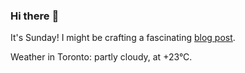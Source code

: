 ### Hi there :wave:

It's Sunday! I might be crafting a fascinating [blog post](https://www.benjaminwuethrich.dev).

Weather in Toronto: partly cloudy, at +23°C.
